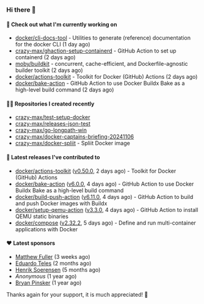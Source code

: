 ### Hi there 👋

#### 👷 Check out what I'm currently working on

- [docker/cli-docs-tool](https://github.com/docker/cli-docs-tool) - Utilities to generate (reference) documentation for the docker CLI (1 day ago)
- [crazy-max/ghaction-setup-containerd](https://github.com/crazy-max/ghaction-setup-containerd) - GitHub Action to set up containerd (2 days ago)
- [moby/buildkit](https://github.com/moby/buildkit) - concurrent, cache-efficient, and Dockerfile-agnostic builder toolkit (2 days ago)
- [docker/actions-toolkit](https://github.com/docker/actions-toolkit) - Toolkit for Docker (GitHub) Actions (2 days ago)
- [docker/bake-action](https://github.com/docker/bake-action) - GitHub Action to use Docker Buildx Bake as a high-level build command (2 days ago)

#### 👨‍💻 Repositories I created recently

- [crazy-max/test-setup-docker](https://github.com/crazy-max/test-setup-docker)
- [crazy-max/releases-json-test](https://github.com/crazy-max/releases-json-test)
- [crazy-max/go-longpath-win](https://github.com/crazy-max/go-longpath-win)
- [crazy-max/docker-captains-briefing-20241106](https://github.com/crazy-max/docker-captains-briefing-20241106)
- [crazy-max/docker-spliit](https://github.com/crazy-max/docker-spliit) - Spliit Docker image

#### 🚀 Latest releases I've contributed to

- [docker/actions-toolkit](https://github.com/docker/actions-toolkit) ([v0.50.0](https://github.com/docker/actions-toolkit/releases/tag/v0.50.0), 2 days ago) - Toolkit for Docker (GitHub) Actions
- [docker/bake-action](https://github.com/docker/bake-action) ([v6.0.0](https://github.com/docker/bake-action/releases/tag/v6.0.0), 4 days ago) - GitHub Action to use Docker Buildx Bake as a high-level build command
- [docker/build-push-action](https://github.com/docker/build-push-action) ([v6.11.0](https://github.com/docker/build-push-action/releases/tag/v6.11.0), 4 days ago) - GitHub Action to build and push Docker images with Buildx
- [docker/setup-qemu-action](https://github.com/docker/setup-qemu-action) ([v3.3.0](https://github.com/docker/setup-qemu-action/releases/tag/v3.3.0), 4 days ago) - GitHub Action to install QEMU static binaries
- [docker/compose](https://github.com/docker/compose) ([v2.32.2](https://github.com/docker/compose/releases/tag/v2.32.2), 5 days ago) - Define and run multi-container applications with Docker

#### ❤️ Latest sponsors
- [Matthew Fuller](https://github.com/mathematics333) (3 weeks ago)
- [Eduardo Teles](https://github.com/eduardoteles17) (2 months ago)
- [Henrik Soerensen](https://github.com/hsoerensen) (5 months ago)
- _Anonymous_ (1 year ago)
- [Bryan Pinsker](https://github.com/BryanPinsker) (1 year ago)

Thanks again for your support, it is much appreciated! 🙏
